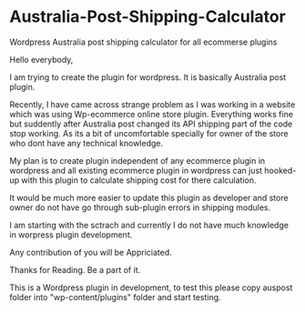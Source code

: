 Australia-Post-Shipping-Calculator
==================================

Wordpress Australia post shipping calculator for all ecommerse plugins

Hello everybody,

I am trying to create the plugin for wordpress. It is basically Australia post plugin.

Recently, I have came across strange problem as I was working in a website which was using
Wp-ecommerce online store plugin. Everything works fine but suddently after Australia post changed its API shipping part of the code stop working. As its a bit of uncomfortable specially for owner of the store who dont have any technical knowledge. 

My plan is to create plugin independent of any ecommerce plugin in wordpress and all existing ecommerce plugin in wordpress can just hooked-up with this plugin to calculate shipping cost for there calculation.

It would be much more easier to update this plugin as developer and store owner do not have go through sub-plugin errors in shipping modules.

I am starting with the sctrach and currently I do not have much knowledge in worpress plugin development.

Any contribution of you will be Appriciated.

Thanks for Reading. Be a part of it.


This is a Wordpress plugin in development, to test this please copy auspost folder into "wp-content/plugins" folder and start testing.